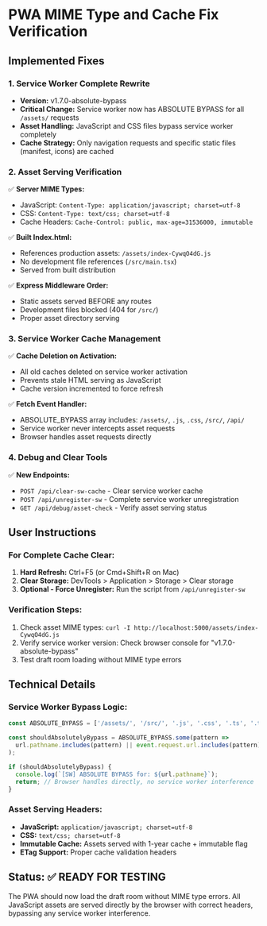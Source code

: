 # PWA MIME Type and Cache Fix Verification

## Implemented Fixes

### 1. Service Worker Complete Rewrite
- **Version:** v1.7.0-absolute-bypass
- **Critical Change:** Service worker now has ABSOLUTE BYPASS for all `/assets/` requests
- **Asset Handling:** JavaScript and CSS files bypass service worker completely
- **Cache Strategy:** Only navigation requests and specific static files (manifest, icons) are cached

### 2. Asset Serving Verification
✅ **Server MIME Types:**
- JavaScript: `Content-Type: application/javascript; charset=utf-8`
- CSS: `Content-Type: text/css; charset=utf-8`
- Cache Headers: `Cache-Control: public, max-age=31536000, immutable`

✅ **Built Index.html:**
- References production assets: `/assets/index-CywqO4dG.js`
- No development file references (`/src/main.tsx`)
- Served from built distribution

✅ **Express Middleware Order:**
- Static assets served BEFORE any routes
- Development files blocked (404 for `/src/`)
- Proper asset directory serving

### 3. Service Worker Cache Management
✅ **Cache Deletion on Activation:**
- All old caches deleted on service worker activation
- Prevents stale HTML serving as JavaScript
- Cache version incremented to force refresh

✅ **Fetch Event Handler:**
- ABSOLUTE_BYPASS array includes: `/assets/`, `.js`, `.css`, `/src/`, `/api/`
- Service worker never intercepts asset requests
- Browser handles asset requests directly

### 4. Debug and Clear Tools
✅ **New Endpoints:**
- `POST /api/clear-sw-cache` - Clear service worker cache
- `POST /api/unregister-sw` - Complete service worker unregistration
- `GET /api/debug/asset-check` - Verify asset serving status

## User Instructions

### For Complete Cache Clear:
1. **Hard Refresh:** Ctrl+F5 (or Cmd+Shift+R on Mac)
2. **Clear Storage:** DevTools > Application > Storage > Clear storage
3. **Optional - Force Unregister:** Run the script from `/api/unregister-sw`

### Verification Steps:
1. Check asset MIME types: `curl -I http://localhost:5000/assets/index-CywqO4dG.js`
2. Verify service worker version: Check browser console for "v1.7.0-absolute-bypass"
3. Test draft room loading without MIME type errors

## Technical Details

### Service Worker Bypass Logic:
```javascript
const ABSOLUTE_BYPASS = ['/assets/', '/src/', '.js', '.css', '.ts', '.tsx', '.map', '/api/', 'hot-update', '__vite', 'node_modules'];

const shouldAbsolutelyBypass = ABSOLUTE_BYPASS.some(pattern => 
  url.pathname.includes(pattern) || event.request.url.includes(pattern)
);

if (shouldAbsolutelyBypass) {
  console.log(`[SW] ABSOLUTE BYPASS for: ${url.pathname}`);
  return; // Browser handles directly, no service worker interference
}
```

### Asset Serving Headers:
- **JavaScript:** `application/javascript; charset=utf-8`
- **CSS:** `text/css; charset=utf-8` 
- **Immutable Cache:** Assets served with 1-year cache + immutable flag
- **ETag Support:** Proper cache validation headers

## Status: ✅ READY FOR TESTING

The PWA should now load the draft room without MIME type errors. All JavaScript assets are served directly by the browser with correct headers, bypassing any service worker interference.